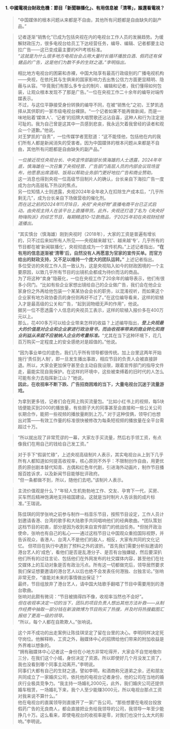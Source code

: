 #### 1. 中國電視台財政危機：節目「新聞聯播化」、有用信息被「清零」，誰還看電視？
>“中国媒体的根本问题从来都是不自由，其他所有问题都是自由缺失的副产品。”

>记者逐渐“销售化”已成为包括央视在内的电视台工作人员的发展趋势。为缓解财政压力，很多电视台给员工下达经营任务，编导、编辑、记者都要主动拉广告——这已变成最主要的KPI考核标准。  
>*“这就是为什么很多地方电视台会占用大量时长循环播放白酒、假药还有保健品的广告，这是他们为数不多的生财之道。”李明指出。*

>相比地方电视台的困窘和赤裸，中国大陆享有最高行政级别的广播电视机构——央视，在依托其与生俱来的国家影响力去出售公信力方面更显精明、隐蔽与从容。“毕竟我们有那么多专业的制片、编辑和记者，我们懂得如何包装，让观众根本发现不了那是广告。”一位在央视工作二十余年的编导对端传媒表示。  
不过，与这位平静接受身份转换的编导不同，在被“销售化”之初，王梦凯选择从其供职的一家市级电视台裸辞。“一个记者如果不能再做新闻，而是一味地贴着‘媒体人’、‘记者’的招牌大唱赞歌还沾沾自喜，这种人和行为注定是可耻的。我为自己曾是这其中一员感到悲哀，我永远欠着我曾经的读者和观众一个道歉。”他说。  
对王梦凯的“自责”，一位传媒学者宽慰道：“这不能怪他，包括他在内的我们所有人都是新闻消失的受害者。因为中国媒体的根本问题从来都是不自由，其他所有问题都是自由缺失的副产品。”

>*一位接近现任央视台长、中央宣传部副部长慎海雄的人士透露，2024年年底，慎海雄在一次召集了央视经营、广告部门高层人员的内部会议现场宣布，他愿意出席酒局、饭局以帮助业务部门更好地拉广告和商业赞助。*  
这一消息也得到央视一位高级节目制片人的确认，台长亲自下海拉广告一度成为台内高层私下热议的焦点。  
另一位知情人士则透露，央视2024年全年收入在扣除生产成本后，“几乎所剩无几”，成为台长亲自下场做营收的催化剂。  
*而在这之前的2024年11月18日，央视“央央好物”直播电商平台已正式启动。由央视主持人在该平台上直播带货。此外，央视还打造了名为《央央好物嗨购派》的综艺节目，每期精选10-12款商品，于2025年初在央视财经频道播出。*

>“其实慎台（慎海雄）刚到央视时（2018年），大家的工资是普遍有增长的，只不过后来如所有人所见——央视越来越‘红’、越来越‘专’，几乎所有的节目都在被‘新闻联播化’，央视彻底成为一个宣传机构。”上述记者指出，**“在有用的信息逐渐被‘清零’后，自然没有人再愿意为官家的宣传买单。而官方给出的财政支持，又不足以维持一个庞大的团队运转。”** 上述记者指出。  
多位受访的央视工作人员一致认为，这是央视陷入如今的财政困境的一个主要原因，以致几乎所有节目的出镜机会都成为待价而沽的商品。  
为了将这种“卖身”隐蔽化，一位在央视工作了20余年的编导表示，他们有很多小窍门。“比如有些企业家想出镜给自己的企业做广告，我们会在他企业家身份之外再给他包装一个某某协会会长的职务，以混淆视听，而如果这个企业家有地方政协委员的身份则再好不过了。”在这位编导看来，这样的软植入才是最高级的公关和广告，“起到润物细无声的作用”，他说。  
据另一位不愿透露个人信息的央视员工表示，这样的软植入报价多在400万元以上。  
那么，花400多万可以给企业带来怎样的收益？上述编导指出，***登上央视最大的价值是对企业和企业家进行政治背书，而由收视率带来的商业转化和商业利益从来就不应被纳入企业的考量标准。***“尤其在当下这种环境下，花几百万购买一定程度上的安全感绝对是超值的。”他说。

>“因为事业单位的底色，我们几乎所有领导都很传统。加上台里这两年开始施行‘责任到人制’，即一旦发生播出事故，相应节目的负责人会被直接辞退。所以，大家会更加保守甚至会主动自我设限，跟着宣传部门的指导文件走，最能实现自我保护。在这样的环境中，这些被束缚着的旧时代的人怎么可能有余力去指挥新江山？”她说。  
 **因此，在收视率不断下跌、广告招商困难的当下，大量电视台沉迷于流量游戏。**

>为拿到更多钱，记者们会在网上购买流量包。“比如小红书上的视频，每5块钱便能买到2000的播放量，有些胆子大的同事甚至会直接和一些公关公司长期合作，能把一些视频的播放量刷到上万。”
对于这种伎俩，领导们也想出对策——有效工作量的标准很快被修改为每条短视频的播放量在全平台需超过十万。

>“所以就出现了非常荒谬的一幕，大家左手买流量，然后右手领工资，有点像我们在用自己的钱给自己发工资。”

>对于手下“假装忙碌”，上述央视高级制片人表示，其实电视台从上到下几乎所有人都知道如何提高收视率，核心原则不外乎：不限制创作自由，用更优质的原创剧本替代知青、古偶和红色年代剧，引进海外动画片，制作节目播报百姓诉求，以及新闻节目能够批评政府。  
“但一条都做不到，所以，随他们去吧。”该制片人表示。

>主流价值观是什么？“年轻人生机勃勃地工作、交友、孕育下一代，买房、买车然后精神饱满地支持祖国建设。这就是当时制片人告诉我的成片标准。”王瑞说。

>陈佳琪的同学张响之前参与制作一档音乐节目，按照节目设定，工作人员计划邀请香港、台湾的歌手和大陆歌手共同唱响他们的经典歌曲。*团队策划这档节目的初衷，部分是因为收到来自宣传部门的统战任务。*但抛开政治使命，张响也有自己的私心——通过这档节目让中国观众重拾国际视野，并告诉观众，香港人、台湾人不是他们的敌人，相反，大家有共同的文化记忆。
但项目在执行中遇到了预料之外的波折。“首先我们需要分析拟邀请的港台艺人的‘成色’，看他们是否是乱港分子、是否有台独嫌疑，然后要深扒他们所有的过往言论、包括他们在外网发布的社交媒体内容，甚至他们在社交媒体上的互动对象是否有政治污点。所有这一切都做完后，领导居然要求我们保证想要邀请的港台艺人以后也绝不会发表任何港独、台独言论。”张响非常无奈，“谁能对未来的事情做出保证？”  
最终，节目组放弃了港台艺人，请中国大陆歌手翻唱了节目中需要用到的港台歌曲。  
张响对此颇有微词：“节目被搞得四不像，收视率当然也不会好”。  
*但在收视率决定一切的当下，团队的项目负责人想出其他方法补救——从制作经费中抽取一部分钱在新浪微博为节目购买了热搜，并及时将热搜截图汇报给了更高一级的领导。*  
“所以，每个人都在自欺欺人。”张响说。  

>这个并不成功的出走案例让陈佳琪坚定了留在台里的决心。李明同样决定死守岗位。他解释称，工资之外，融媒体中心的招牌给他们带来的附加收益是外界难以想象的。  
“拥有融媒体中心记者这一身份在小地方非常吃得开，大家会不自觉地敬你三分，在我们这个小城，身份决定了资源。所以即使好几个月没发工资了，我也没看到哪个同事主动离开。”李明说。  
同事们大都有自己的生财之道。譬如李明，和酒商称兄道弟之余，还和朋友共同成立了一家婚庆公司，依托他的电视台记者身份，他的公司在当地的婚庆行业极具竞争力。“我主持一场婚礼2000元，此外，我们婚庆公司还提供婚车租赁，一场婚礼下来，我个人至少能赚3000元，所以电视台那点工资对我来说不算什么。”  
他在电视台的直属领导则直接开了一家广告公司。“那些想要在电视台投放假药广告的无良商人，都会直接把业务给我领导的公司，我领导一年至少能挣几十万。这么看来，即使电视台的收视率是零，对我们也没什么太大的影响。”李明说。

